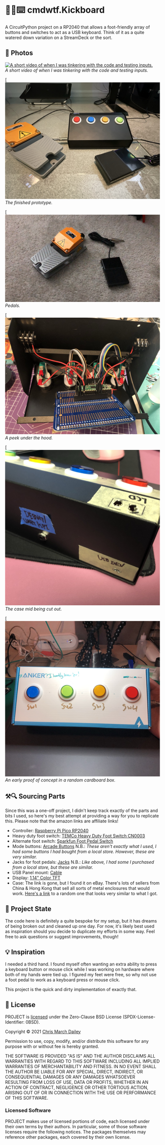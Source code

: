# 🦶🏻⌨️ cmdwtf.Kickboard
A CircuitPython project on a RP2040 that allows a foot-friendly array of buttons and switches to act as a USB keyboard. Think of it as a quite watered down variation on a StreamDeck or the sort.

## 🌄 Photos

[![A short video of when I was tinkering with the code and testing inputs.](http://img.youtube.com/vi/LfTv5-k_ZrU/0.jpg)](http://www.youtube.com/watch?v=LfTv5-k_ZrU "A short video of when I was tinkering with the code and testing inputs.")  
_A short video of when I was tinkering with the code and testing inputs._

[![The finished prototype.](.meta/final.jpg "The finished prototype.")  
_The finished prototype._

[![Pedals.](.meta/pedals.jpg "Pedals.")  
_Pedals._

[![A peek under the hood.](.meta/brains1.jpg "A peek under the hood.")  
_A peek under the hood._

[![The case mid being cut out.](.meta/build-case2.jpg "The case mid being cut out.")  
_The case mid being cut out._

[![An early proof of concept in a random cardboard box.](.meta/poc0.jpg "An early proof of concept in a random cardboard box.")  
_An early proof of concept in a random cardboard box._


## ⚒️🔍 Sourcing Parts
Since this was a one-off project, I didn't keep track exactly of the parts and bits I used, so here's my best attempt at providing a way for you to replicate this. Please note that the amazon links are affiliate links!

- Controller: [Raspberry Pi Pico RP2040](https://www.adafruit.com/product/4864)
- Heavy duty foot switch: [TEMCo Heavy Duty Foot Switch CN0003](https://www.amazon.com/gp/product/B00EF9D2DY?ie=UTF8&psc=1&linkCode=ll1&tag=cmd0ed-20&linkId=7f0021d9e80712f2afc129aec0984af1&language=en_US&ref_=as_li_ss_tl)
- Alternate foot switch: [Sparkfun Foot Pedal Switch](https://www.sparkfun.com/products/11192)
- Mode buttons: [Arcade Buttons](https://www.amazon.com/EG-STARTS-Arcade-Buttons-Multicade/dp/B01M0XPWGG?&linkCode=ll1&tag=cmd0ed-20&linkId=893dd811eadaf1b28924fe3e9bf02214&language=en_US&ref_=as_li_ss_tl) N.B.: _These aren't exactly what I used, I had some buttons I had bought from a local store. However, these are *very* similar._
- Jacks for foot pedals: [Jacks](https://www.amazon.com/GLS-Audio-Jacks-Female-Panel/dp/B003HLW14W?&linkCode=ll1&tag=cmd0ed-20&linkId=17594ace505ab11792d19a8bd42c0ba0&language=en_US&ref_=as_li_ss_tl) N.B.: _Like above, I had some I purchased from a local store, but these are similar._
- USB Panel mount: [Cable](https://www.adafruit.com/product/3258)
- Display: [1.14" Color TFT](https://www.adafruit.com/product/4383)
- Case: The link is gone, but I found it on eBay. There's lots of sellers from China & Hong Kong that sell all sorts of metal enclosures that would work. [Here's a link](https://www.ebay.com/itm/254669390727) to a random one that looks very similar to what I got.

## 🔰 Project State
The code here is definitely a quite bespoke for my setup, but it has dreams of being broken out and cleaned up one day. For now, it's likely best used as inspiration should you decide to duplicate my efforts in some way. Feel free to ask questions or suggest improvements, though!

## 💡 Inspiration
I needed a third hand. I found myself often wanting an extra ability to press a keyboard button or mouse click while I was working on hardware where both of my hands were tied up. I figured my feet were free, so why not use a foot pedal to work as a keyboard press or mouse click.

This project is the quick and dirty implementation of exactly that.

## 📝 License
PROJECT is [licensed](./LICENSE) under the Zero-Clause BSD License (SPDX-License-Identifier: 0BSD).

Copyright © 2021 [Chris March Dailey](https://cmd.wtf)

Permission to use, copy, modify, and/or distribute this software for any purpose with or without fee is hereby granted.

THE SOFTWARE IS PROVIDED "AS IS" AND THE AUTHOR DISCLAIMS ALL WARRANTIES WITH REGARD TO THIS SOFTWARE INCLUDING ALL IMPLIED WARRANTIES OF MERCHANTABILITY AND FITNESS. IN NO EVENT SHALL THE AUTHOR BE LIABLE FOR ANY SPECIAL, DIRECT, INDIRECT, OR CONSEQUENTIAL DAMAGES OR ANY DAMAGES WHATSOEVER RESULTING FROM LOSS OF USE, DATA OR PROFITS, WHETHER IN AN ACTION OF CONTRACT, NEGLIGENCE OR OTHER TORTIOUS ACTION, ARISING OUT OF OR IN CONNECTION WITH THE USE OR PERFORMANCE OF THIS SOFTWARE.

### Licensed Software
PROJECT makes use of licensed portions of code, each licensed under their own terms by their authors. In particular, some of those software licenses require the following notices. The packages themselves may reference other packages, each covered by their own license.
